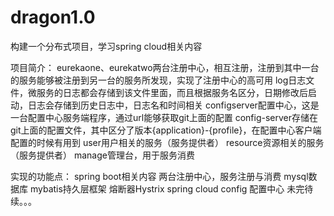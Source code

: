# dragon1.0
构建一个分布式项目，学习spring cloud相关内容

项目简介：
    eurekaone、eurekatwo两台注册中心，相互注册，注册到其中一台的服务能够被注册到另一台的服务所发现，实现了注册中心的高可用
    log日志文件，微服务的日志都会存储到该文件里面，而且根据服务名区分，日期修改后启动，日志会存储到历史日志中，日志名和时间相关
    configserver配置中心，这是一台配置中心服务端程序，通过url能够获取git上面的配置
    config-server存储在git上面的配置文件，其中区分了版本{application}-{profile}，在配置中心客户端配置的时候有用到
    user用户相关的服务（服务提供者）
    resource资源相关的服务（服务提供者）
    manage管理台，用于服务消费
    
实现的功能点：
    spring boot相关内容
    两台注册中心，服务注册与消费
    mysql数据库
    mybatis持久层框架
    熔断器Hystrix
    spring cloud config 配置中心
    未完待续。。。
    
